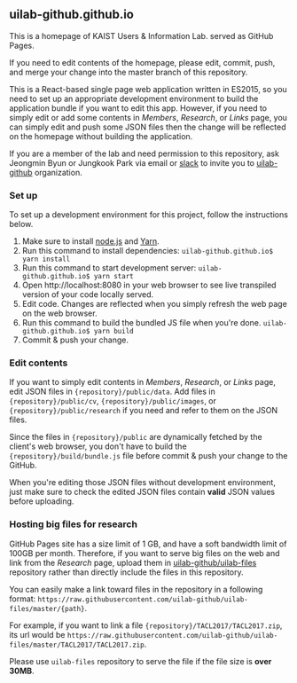 
## uilab-github.github.io

This is a homepage of KAIST Users & Information Lab. served as GitHub Pages.

If you need to edit contents of the homepage, please edit, commit, push, and merge your change into
the master branch of this repository.

This is a React-based single page web application written in ES2015, so you need to set up an appropriate
development environment to build the application bundle if you want to edit this app.
However, if you need to simply edit or add some contents in *Members*, *Research*, or *Links* page,
you can simply edit and push some JSON files then the change will be reflected on the homepage
without building the application.

If you are a member of the lab and need permission to this repository,
ask Jeongmin Byun or Jungkook Park via email or [slack](https://uilab.slack.com) to invite you to
[uilab-github](https://github.com/uilab-github) organization.

### Set up

To set up a development environment for this project, follow the instructions below.

1. Make sure to install [node.js](https://nodejs.org/en/) and [Yarn](https://yarnpkg.com/en/docs/install).
1. Run this command to install dependencies: `uilab-github.github.io$ yarn install`
1. Run this command to start development server: `uilab-github.github.io$ yarn start`
1. Open http://localhost:8080 in your web browser to see live transpiled version of your code locally served.
1. Edit code. Changes are reflected when you simply refresh the web page on the web browser.
1. Run this command to build the bundled JS file when you're done. `uilab-github.github.io$ yarn build`
1. Commit & push your change.

### Edit contents

If you want to simply edit contents in *Members*, *Research*, or *Links* page,
edit JSON files in `{repository}/public/data`.
Add files in `{repository}/public/cv`, `{repository}/public/images`, or `{repository}/public/research` if you need and
refer to them on the JSON files.

Since the files in `{repository}/public` are dynamically fetched by the client's web browser,
you don't have to build the `{repository}/build/bundle.js` file before commit & push your change to the GitHub.

When you're editing those JSON files without development environment, just make sure to check the edited JSON files
contain **valid** JSON values before uploading.

### Hosting big files for research

GitHub Pages site has a size limit of 1 GB, and have a soft bandwidth limit of 100GB per month.
Therefore, if you want to serve big files on the web and link from the *Research* page,
upload them in [uilab-github/uilab-files](https://github.com/uilab-github/uilab-files) repository rather than
directly include the files in this repository.

You can easily make a link toward files in the repository in a following format:
`https://raw.githubusercontent.com/uilab-github/uilab-files/master/{path}`.

For example, if you want to link a file `{repository}/TACL2017/TACL2017.zip`, its url would be
`https://raw.githubusercontent.com/uilab-github/uilab-files/master/TACL2017/TACL2017.zip`.

Please use `uilab-files` repository to serve the file if the file size is **over 30MB**.
